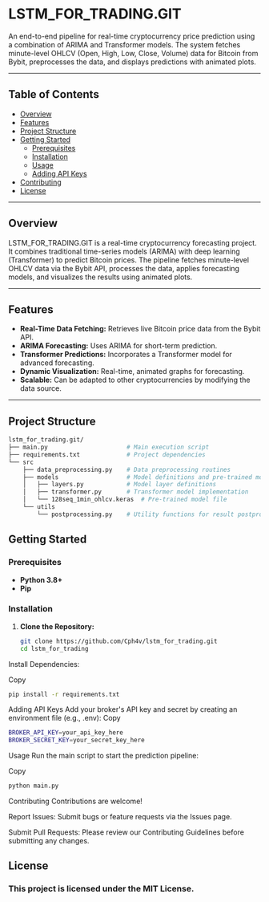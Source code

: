 # LSTM_FOR_TRADING.GIT

An end-to-end pipeline for real-time cryptocurrency price prediction using a combination of ARIMA and Transformer models. The system fetches minute-level OHLCV (Open, High, Low, Close, Volume) data for Bitcoin from Bybit, preprocesses the data, and displays predictions with animated plots.

---

## Table of Contents

- [Overview](#overview)
- [Features](#features)
- [Project Structure](#project-structure)
- [Getting Started](#getting-started)
  - [Prerequisites](#prerequisites)
  - [Installation](#installation)
  - [Usage](#usage)
  - [Adding API Keys](#adding-api-keys)
- [Contributing](#contributing)
- [License](#license)

---

## Overview

LSTM_FOR_TRADING.GIT is a real-time cryptocurrency forecasting project. It combines traditional time-series models (ARIMA) with deep learning (Transformer) to predict Bitcoin prices. The pipeline fetches minute-level OHLCV data via the Bybit API, processes the data, applies forecasting models, and visualizes the results using animated plots.

---

## Features

- **Real-Time Data Fetching:** Retrieves live Bitcoin price data from the Bybit API.
- **ARIMA Forecasting:** Uses ARIMA for short-term prediction.
- **Transformer Predictions:** Incorporates a Transformer model for advanced forecasting.
- **Dynamic Visualization:** Real-time, animated graphs for forecasting.
- **Scalable:** Can be adapted to other cryptocurrencies by modifying the data source.

---

## Project Structure

```sh
lstm_for_trading.git/
├── main.py                      # Main execution script
├── requirements.txt             # Project dependencies
└── src
    ├── data_preprocessing.py    # Data preprocessing routines
    ├── models                   # Model definitions and pre-trained models
    │   ├── layers.py            # Model layer definitions
    │   ├── transformer.py       # Transformer model implementation
    │   └── 128seq_1min_ohlcv.keras  # Pre-trained model file
    └── utils
        └── postprocessing.py    # Utility functions for result postprocessing

```
## Getting Started

### Prerequisites

- **Python 3.8+**
- **Pip**

### Installation

1. **Clone the Repository:**

   ```sh
   git clone https://github.com/Cph4v/lstm_for_trading.git
   cd lstm_for_trading
   ```
Install Dependencies:

Copy
```sh
pip install -r requirements.txt
```
Adding API Keys
Add your broker's API key and secret by creating an environment file (e.g., .env):
Copy
```sh
BROKER_API_KEY=your_api_key_here
BROKER_SECRET_KEY=your_secret_key_here
```
Usage
Run the main script to start the prediction pipeline:

Copy
```sh
python main.py
```
Contributing
Contributions are welcome!

Report Issues: Submit bugs or feature requests via the Issues page.

Submit Pull Requests: Please review our Contributing Guidelines before submitting any changes.

## License
### This project is licensed under the MIT License.
